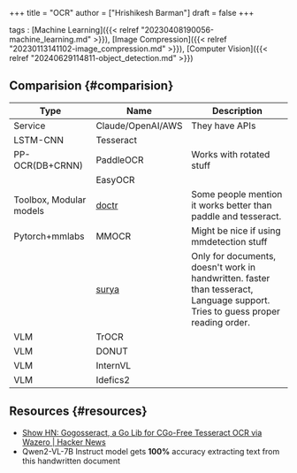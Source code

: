 +++
title = "OCR"
author = ["Hrishikesh Barman"]
draft = false
+++

tags
: [Machine Learning]({{< relref "20230408190056-machine_learning.md" >}}), [Image Compression]({{< relref "20230113141102-image_compression.md" >}}), [Computer Vision]({{< relref "20240629114811-object_detection.md" >}})


## Comparision {#comparision}

| Type                    | Name                                           | Description                                                                                                                    |
|-------------------------|------------------------------------------------|--------------------------------------------------------------------------------------------------------------------------------|
| Service                 | Claude/OpenAI/AWS                              | They have APIs                                                                                                                 |
| LSTM-CNN                | Tesseract                                      |                                                                                                                                |
| PP-OCR(DB+CRNN)         | PaddleOCR                                      | Works with rotated stuff                                                                                                       |
|                         | EasyOCR                                        |                                                                                                                                |
| Toolbox, Modular models | [doctr](https://github.com/mindee/doctr)       | Some people mention it works better than paddle and tesseract.                                                                 |
| Pytorch+mmlabs          | MMOCR                                          | Might be nice if using mmdetection stuff                                                                                       |
|                         | [surya](https://github.com/VikParuchuri/surya) | Only for documents, doesn't work in handwritten. faster than tesseract, Language support. Tries to guess proper reading order. |
| VLM                     | TrOCR                                          |                                                                                                                                |
| VLM                     | DONUT                                          |                                                                                                                                |
| VLM                     | InternVL                                       |                                                                                                                                |
| VLM                     | Idefics2                                       |                                                                                                                                |


## Resources {#resources}

-   [Show HN: Gogosseract, a Go Lib for CGo-Free Tesseract OCR via Wazero | Hacker News](https://news.ycombinator.com/item?id=38146154)
-   Qwen2-VL-7B Instruct model gets **100%** accuracy extracting text from this handwritten document
